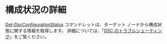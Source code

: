 # 構成状況の詳細

[Get-DscConfigurationStatus](https://technet.microsoft.com/en-us/library/mt517868.aspx) コマンドレットは、ターゲット ノードから構成状態に関する情報を取得します。 詳細については、「[DSC のトラブルシューティング](../dsc/troubleshooting.md)」をご覧ください。

<!--HONumber=Jun16_HO4-->


